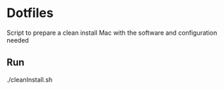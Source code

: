 # Dotfiles

Script to prepare a clean install Mac with the software and configuration needed

## Run

./cleanInstall.sh
